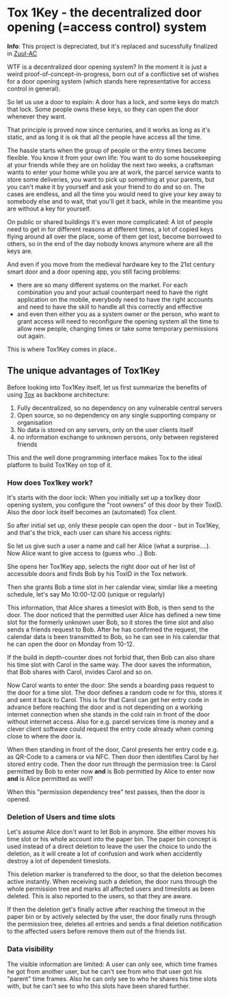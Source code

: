# Tox 1Key - the decentralized door opening (=access control) system


**Info**: This project is depreciated, but it's replaced and sucessfully finalized in [Zuul-AC](https://stko.github.io/zuul-ac/)




WTF is a decentralized door opening system? In the moment it is just a weird proof-of-concept-in-progress, born out of a conflictive set of wishes for a door opening system (which stands here representative for access control in general).

So let us use a door to explain: A door has a lock, and some keys do match that lock. Some people owns these keys, so they can open the door whenever they want.

That principle is proved now since centuries, and it works as long as it's static, and as long it is ok that all the people have access all the time.



The hassle starts when the group of people or the entry times become flexible. You know it from your own life: You want to do some housekeeping at your friends while they are on holiday the next two weeks, a craftsman wants to enter your home while you are at work, the parcel service wants to store some deliveries, you want to pick up something at your parents, but you can't make it by yourself and ask your friend to do and so on. The cases are endless, and all the time you would need to give your key away to somebody else and to wait, that you'll get it back, while in the meantime you are without a key for yourself.

On public or shared buildings it's even more complicated: A lot of people need to get in for different reasons at different times, a lot of copied keys flying around all over the place, some of them get lost, become borrowed to others, so in the end of the day nobody knows anymore where are all the keys are.

And even if you move from the medieval hardware key to the 21st century smart door and a door opening app, you still facing problems:
- there are so many different systems on the market. For each combination you and your actual counterpart need to have the right application on the mobile, everybody need to have the right accounts and need to have the skill to handle all this correctly and effective
- and even then either you as a system owner or the person, who want to grant access will need to reconfigure the opening system all the time to allow new people, changing times or take some temporary permissions out again.


This is where Tox1Key comes in place..

## The unique advantages of Tox1Key
Before looking into Tox1Key itself, let us first summarize the benefits of using [Tox](https://tox.org) as backbone architecture:
1. Fully decentralized, so no dependency on any vulnerable central servers
2. Open source, so no dependency on any single supporting company or organisation
3. No data is stored on any servers, only on the user clients itself
4. no information exchange to unknown persons, only between registered friends

This and the well done programming interface makes Tox to the ideal platform to build Tox1Key on top of it.

### How does Tox1key work?  
It's starts with the door lock: When you initially set up a tox1key door opening system, you configure the "root owners" of this door by their ToxID. Also the door lock itself becomes an (automated) Tox client.

So after initial set up, only these people can open the door - but in Tox1Key, and that's the trick, each user can share his access rights:

So let us give such a user a name and call her Alice (what a surprise....). Now Alice want to give access to (guess who ..) Bob.

She opens her Tox1Key app, selects the right door out of her list of accessible doors and finds Bob by his ToxID in the Tox network.

Then she grants Bob a time slot in her calendar view, similar like a meeting schedule, let's say Mo 10:00-12:00 (unique or regularly)

This information, that Alice shares a timeslot with Bob, is then send to the door. The door noticed that the permitted user Alice has defined a new time slot for the formerly unknown user Bob, so it stores the time slot and also sends a friends request to Bob. After he has confirmed the request, the calendar data is been transmitted to Bob, so he can see in his calendar that he can open the door on Monday from 10-12.

If the build in depth-counter does not forbid that, then Bob can also share his time slot with Carol in the same way. The door saves the information, that Bob shares with Carol, invides Carol and so on.

Now Carol wants to enter the door: She sends a boarding pass request to the door for a time slot. The door defines a random code nr for this, stores it and sent it back to Carol. This is for that Carol can get her entry code in advance before reaching the door and is not depending on a working internet connection when she stands in the cold rain in front of the door without internet access. Also for e.g. parcel services time is money and a clever client software could request the entry code already when coming close to where the door is.


When then standing in front of the door, Carol presents her entry code e.g. as QR-Code to a camera or via NFC. Then door then identifies Carol by her stored entry code. Then the door run through the permission tree: Is Carol permitted by Bob to enter now **and** is Bob permitted by Alice to enter now **and** is Alice permitted as well?

When this "permission dependency tree" test passes, then the door is opened.

### Deletion of Users and time slots
Let's assume Alice don't want to let Bob in anymore. She either moves his time slot or his whole account into the paper bin. The paper bin concept is used instead of a direct deletion to leave the user the choice to undo the deletion, as it will create a lot of confusion and work when accidently destroy a lot of dependent timeslots.

This deletion marker is transferred to the door, so that the deletion becomes active instantly. When receiving such a deletion, the door runs through the whole permission tree and marks all affected users and timeslots as been deleted. This is also reported to the users, so that they are aware.


If then the deletion get's finally active after reaching the timeout in the paper bin or by actively selected by the user, the door finally runs through the permission tree, deletes all entries and sends a final deletion notification to the affected users before remove them out of the friends list.



### Data visibility
The visible information are limited: A user can only see, which time frames he got from another user, but he can't see from who that user got his "parent" time frames. Also he can only see to who he shares his time slots with, but he can't see to who this slots have been shared further.

